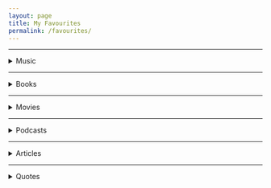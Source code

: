 ```yaml
---
layout: page
title: My Favourites
permalink: /favourites/
---
```


<hr>

<!-- Music -->
<div class="custom-details-card">
    <details>
    <summary> Music</summary>
    <!-- summary begin -->
    <div class="custom-images-style" >
        <div class="custom-overlay-container-blur">
            <a href="https://music.apple.com/us/album/blue-neighbourhood-deluxe/1389111732" ><img src="https://is1-ssl.mzstatic.com/image/thumb/Music124/v4/c5/3f/9d/c53f9d75-5755-77c1-7a1e-06d5da00c999/16UMGIM53730.rgb.jpg/600x600bb.webp" alt="Blue Neighbourhood | Troye Sivan | Pop · 2015"></a>
            <p class="custom-overlay-text">
            <b class="custom-bold">Blue Neighbourhood</b>
            <br>Troye Sivan<br>
            <i style="font-size:14px;">Pop · 2015</i></p>
        </div>
        <div class="custom-overlay-container-blur">
            <a href="https://music.apple.com/us/album/kamikaze/1434770366" ><img  src="https://is4-ssl.mzstatic.com/image/thumb/Music115/v4/58/f8/88/58f88801-2fc9-4600-a07f-425bb94315c8/00602577046223.rgb.jpg/300x300bb.webp" alt="Kamikaze | Eminem | Hip-Hop/Rap · 2018" ></a>
            <p class="custom-overlay-text">
            <b class="custom-bold">Kamikaze</b>
            <br>Eminem<br>
            <i style="font-size:14px;">Hip-Hop/Rap · 2018</i></p>
        </div>
        <div class="custom-overlay-container-blur">
            <a href="https://music.apple.com/us/album/i-dont-care/1464549183?i=1464549844" ><img src="https://is1-ssl.mzstatic.com/image/thumb/Music123/v4/ba/e2/2a/bae22a5e-c878-da64-0ecc-4a3584a1a139/190295411411.jpg/300x300bb.webp" alt="No.6 Collaborations Project | Ed Sheeran | Pop · 2019"></a>
            <p class="custom-overlay-text">
            <b class="custom-bold">No.6 Collaborations Project</b>
            <br>Ed Sheeran<br>
            <i style="font-size:14px;">Pop · 2019</i></p>
        </div>
        <div class="custom-overlay-container-blur">
            <a href="https://music.apple.com/us/album/the-20-20-experience-deluxe-version/1441493446" ><img src="https://is3-ssl.mzstatic.com/image/thumb/Music124/v4/5b/3b/db/5b3bdb72-9ace-82ed-ad25-37a021448ad2/886443854406.jpg/300x300bb.webp" alt="The 20/20 Experience | Justin Timberlake | Pop · 2019"></a>
            <p class="custom-overlay-text">
            <b class="custom-bold">The 20/20 Experience</b>
            <br>Justin Timberlake<br>
            <i style="font-size:14px;">Pop · 2019</i></p>
        </div>
        <div class="custom-overlay-container-blur">
            <a href="https://music.apple.com/us/album/burden/1548568952" ><img src="https://is2-ssl.mzstatic.com/image/thumb/Music124/v4/06/fa/1b/06fa1b0c-4b34-88ef-f383-b2a330d3f877/194690416361_cover.jpg/300x300bb.webp" alt="BURDEN | BONES | Hip-Hop/Rap · 2021"></a>
            <p class="custom-overlay-text">
            <b class="custom-bold">BURDEN</b>
            <br>BONES<br>
            <i style="font-size:14px;">Hip-Hop/Rap · 2021</i></p>
        </div>
        <div class="custom-overlay-container-blur">
            <a href="https://music.apple.com/us/album/all-eyez-on-me-remastered/6917199" ><img src="https://is1-ssl.mzstatic.com/image/thumb/Music125/v4/0c/3f/02/0c3f026d-72c8-953b-6f34-9566e45861fa/dj.lbjggise.jpg/600x600bb.webp" alt="All Eyez On Me | 2Pac | Hip-Hop/Rap · 1996"></a>
            <p class="custom-overlay-text">
            <b class="custom-bold">All Eyez On Me</b>
            <br>2Pac<br>
            <i style="font-size:14px;">Hip-Hop/Rap · 1996</i></p>
        </div>
        <div class="custom-overlay-container-blur">
            <a href="https://music.apple.com/us/album/dopamine/1440848871" ><img src="https://is4-ssl.mzstatic.com/image/thumb/Music125/v4/8b/81/d9/8b81d989-a31d-1ca7-1832-6052646bbfdc/00602547527653.rgb.jpg/600x600bb.webp" alt="Dopamine | BØRNS | Alternative · 2015"></a>
            <p class="custom-overlay-text">
            <b class="custom-bold">Dopamine</b>
            <br>BØRNS<br>
            <i style="font-size:14px;">Alternative · 2015</i></p>
        </div>
        <div class="custom-overlay-container-blur">
            <a href="https://music.apple.com/us/album/live-at-the-royal-albert-hall-ultra-hd-version/1545140321" ><img src="https://is1-ssl.mzstatic.com/image/thumb/Music114/v4/c2/5b/90/c25b9028-e639-669c-beb1-583b5b960009/886448988694.jpg/300x300bb.webp" alt="Live at the Royal Albert Hall | Bring Me The Horizon | Rock · 2020"></a>
            <p class="custom-overlay-text">
            <b class="custom-bold">Live at the Royal Albert Hall </b>
            <br>Bring Me The Horizon<br>
            <i style="font-size:14px;">Rock · 2020</i></p>
        </div>
        <div class="custom-overlay-container-blur">
            <a href="https://music.apple.com/us/album/tha-carter-iv-deluxe-edition/1440669184" ><img src="https://is2-ssl.mzstatic.com/image/thumb/Music115/v4/77/79/d9/7779d944-de6f-4dc3-b546-7fb482b1a6cd/11UMGIM26382.rgb.jpg/600x600bb.webp" alt="Tha Carter IV | Lil Wayne | Hip-Hop/Rap · 2020"></a>
            <p class="custom-overlay-text">
            <b class="custom-bold">Tha Carter IV</b>
            <br>Lil Wayne<br>
            <i style="font-size:14px;"></i>Hip-Hop/Rap · 2020</p>
        </div>
        <div class="custom-overlay-container-blur">
            <a href="https://music.apple.com/us/album/the-infamous/255342338" ><img src="https://is2-ssl.mzstatic.com/image/thumb/Music125/v4/b0/2f/97/b02f976b-be3c-8f63-491e-f6503aacde02/078636648026.jpg/600x600bb.webp" alt="The Infamous | Mobb Deep | Hip-Hop/Rap · 1995"></a>
            <p class="custom-overlay-text">
            <b class="custom-bold">The Infamous</b>
            <br>Mobb Deep<br>
            <i style="font-size:14px;">Hip-Hop/Rap · 1995</i></p>
        </div>
        <div class="custom-overlay-container-blur">
            <a href="https://music.apple.com/us/album/truth-is-a-beautiful-thing-deluxe/1217577315" ><img src="https://is4-ssl.mzstatic.com/image/thumb/Music122/v4/f2/c0/d1/f2c0d14b-c685-4c0b-233e-c0049e9d6b74/886446431284.jpg/600x600bb.webp" alt="Truth Is a Beautiful Thing | London Grammar | Alternative · 2017"></a>
            <p class="custom-overlay-text">
            <b class="custom-bold">Truth Is a Beautiful Thing</b>
            <br>London Grammar<br>
            <i style="font-size:14px;">Alternative · 2017</i></p>
        </div>
        <div class="custom-overlay-container-blur">
            <a href="https://music.apple.com/us/album/88glam2-5/1457994472" ><img src="https://is1-ssl.mzstatic.com/image/thumb/Music113/v4/2f/86/9c/2f869c52-c905-a5db-81d1-87dd091c3d15/00602577645457.rgb.jpg/600x600bb.webp" alt="88GLAM2.5 | 88GLAM | Hip-Hop/Rap · 2019"></a>
            <p class="custom-overlay-text">
            <b class="custom-bold">88GLAM2.5</b>
            <br>88GLAM<br>
            <i style="font-size:14px;">Hip-Hop/Rap · 2019</i></p>
        </div>
        <div class="custom-overlay-container-blur">
            <a href="https://music.apple.com/us/album/beauty-behind-the-madness/1440826239" ><img src="https://is2-ssl.mzstatic.com/image/thumb/Music124/v4/40/cd/1a/40cd1a65-7948-eb96-74c6-1c4b3497456c/15UMGIM36513.rgb.jpg/600x600bb.webp" alt="Beauty Behind the Madness | The Weeknd | R&B/Soul · 2015"></a>
            <p class="custom-overlay-text">
            <b class="custom-bold">Beauty Behind the Madness</b>
            <br>The Weeknd<br>
            <i style="font-size:14px;">R&B/Soul · 2015</i></p>
        </div>
        <div class="custom-overlay-container-blur">
            <a href="https://music.apple.com/us/album/stop-staring-at-the-shadows/1551171660" ><img src="https://is5-ssl.mzstatic.com/image/thumb/Music115/v4/08/0d/f3/080df3a3-750c-a733-c384-51e5c04e1796/195497822546.jpg/300x300bb-60.jpg" alt="Stop Staring at the Shadows | $uicideboy$ | Hip-Hop/Rap · 2020"></a>
            <p class="custom-overlay-text">
            <b class="custom-bold">Stop Staring at the Shadows</b>
            <br>$uicideboy$<br>
            <i style="font-size:14px;">Hip-Hop/Rap · 2020</i></p>
        </div>
        <div class="custom-overlay-container-blur">
            <a href="https://music.apple.com/us/album/blurryface/974485462" ><img src="https://is3-ssl.mzstatic.com/image/thumb/Music115/v4/f8/2d/fb/f82dfb61-b107-297a-d395-5511ebdd277c/dj.hrcgnvji.jpg/600x600bb.webp" alt="Blurryface | twenty one pilots | Rock · 2015"></a>
            <p class="custom-overlay-text">
            <b class="custom-bold">Blurryface</b>
            <br>twenty one pilots<br>
            <i style="font-size:14px;">Rock · 2015</i></p>
        </div>
        <div class="custom-overlay-container-blur">
            <a href="https://music.apple.com/us/album/1000-forms-of-fear-deluxe-version/989874359" ><img src="https://is5-ssl.mzstatic.com/image/thumb/Music115/v4/ea/43/4c/ea434c88-8479-304c-6f89-8cd93a5b9b61/886445231311.jpg/600x600bb.webp" alt="1000 Forms Of Fear | Sia | Pop · 2014"></a>
            <p class="custom-overlay-text">
            <b class="custom-bold">1000 Forms Of Fear</b>
            <br>Sia<br>
            <i style="font-size:14px;">Pop · 2014</i></p>
        </div>
        <!-- <div class="custom-overlay-container-blur">
            <a href="" ><img src="" alt="||·"></a>
            <p class="custom-overlay-text">
            <b class="custom-bold"></b>
            <br><br>
            <i style="font-size:14px;"></i></p>
        </div> -->
    </div>
    <!-- summary end -->
    </details>
</div>

<hr>

<!-- Books -->
<div class="custom-details-card">
    <details>
    <summary> Books</summary>
    <!-- summary begin -->
    <div class="custom-images-style">
        <div class="custom-overlay-container">
        <a href="https://www.jordanbpeterson.com/beyond-order/" class="no-underline"><img src="https://m.media-amazon.com/images/I/71xLmdLOQ0L.jpg" alt="Beyond Order: 12 More Rules for Life" loading="lazy" width="165" style="height:250px;" ></a>
        </div>
        <div class="custom-overlay-container">
		<a href="https://www.jordanbpeterson.com/12-rules-for-life/" class="no-underline"><img src="https://m.media-amazon.com/images/I/41LtJtWn9OL.jpg" alt="12 Rules for Life: An Antidote to Chaos" loading="lazy" width="165" style="height:250px;" ></a>
		</div>
        <div class="custom-overlay-container">
		<a href="https://www.goodreads.com/series/41526-the-wheel-of-time/" class="no-underline"><img src="https://m.media-amazon.com/images/I/51xSFlj0zKL.jpg" alt="The Wheel of Time Series" loading="lazy" width="165" style="height:250px;" ></a>
		</div>
        <div class="custom-overlay-container">
		<a href="https://www.goodreads.com/book/show/662.Atlas_Shrugged" class="no-underline"><img src="https://images-na.ssl-images-amazon.com/images/I/612URtxh-qL.jpg" alt="Atlas Shrugged" loading="lazy" width="165" style="height:250px;" ></a>
		</div>
        <div class="custom-overlay-container">
		<a href="https://www.ynharari.com/book/sapiens-2/" class="no-underline"><img src="https://images-na.ssl-images-amazon.com/images/I/41+lolL22gL.jpg" alt="Sapiens: A Brief History of Humankind" loading="lazy" width="165" style="height:250px;" ></a>
		</div>
        <div class="custom-overlay-container">
		<a href="https://www.goodreads.com/book/show/12158480-why-nations-fail" class="no-underline"><img src="https://images-na.ssl-images-amazon.com/images/I/A1qhBebbu6L.jpg" alt="Why Nations Fail: The Origins of Power, Prosperity, and Poverty" loading="lazy" width="165" style="height:250px;" ></a>
		</div>
        <div class="custom-overlay-container">
		<a href="https://www.basicbooks.com/titles/thomas-sowell/knowledge-and-decisions/9780465037384/" class="no-underline"><img src="https://www.basicbooks.com/wp-content/uploads/2017/06/9780465037384.jpg?fit=446%2C675" alt="Knowledge And Decisions" loading="lazy" width="165" style="height:250px;" ></a>
		</div>
        <div class="custom-overlay-container">
		<a href="https://www.goodreads.com/book/show/36064445-skin-in-the-game" class="no-underline"><img src="https://images-na.ssl-images-amazon.com/images/I/71dlDoPPyyL.jpg" alt="Skin in the Game: The Hidden Asymmetries in Daily Life" loading="lazy" width="165" style="height:250px;" ></a>
		</div>
        <div class="custom-overlay-container">
		<a href="https://www.goodreads.com/series/43493-malazan-book-of-the-fallen" class="no-underline"><img src="https://m.media-amazon.com/images/I/51fEdoux39L.jpg" alt="Malazan: Book Of The Fallen" loading="lazy" width="165" style="height:250px;" ></a>
		</div>
        <!-- <div class="custom-overlay-container">
		<a href="" class="no-underline"><img src="" alt="" loading="lazy" width="165" style="height:250px;" ></a>
		</div> -->
    </div>
    <!--  -->
    <!-- summary end -->
    </details>
</div>

<hr>

<!-- Movies -->
<div class="custom-details-card">
    <details>
    <summary> Movies</summary>
    <!-- summary begin -->
    <div class="custom-images-style">
        <div class="custom-overlay-container">
		<a href="https://www.imdb.com/title/tt2713180/" class="no-underline"><img src="https://m.media-amazon.com/images/M/MV5BMjA4MDU0NTUyN15BMl5BanBnXkFtZTgwMzQxMzY4MjE@._V1_.jpg" title="Fury (2014)" loading="lazy" width="200" style="height:300px;" ></a>
		</div>
        <div class="custom-overlay-container">
		<a href="https://www.imdb.com/title/tt1611224/" class="no-underline"><img src="https://m.media-amazon.com/images/M/MV5BNjY2Mzc0MDA4NV5BMl5BanBnXkFtZTcwOTg5OTcxNw@@._V1_.jpg" title="Abraham Lincoln: Vampire Hunter (2012)" loading="lazy" width="200" style="height:300px;" ></a>
		</div>
        <div class="custom-overlay-container">
		<a href="https://www.imdb.com/title/tt5580390/" class="no-underline"><img src="https://m.media-amazon.com/images/M/MV5BNGNiNWQ5M2MtNGI0OC00MDA2LWI5NzEtMmZiYjVjMDEyOWYzXkEyXkFqcGdeQXVyMjM4NTM5NDY@._V1_.jpg" title="The Shape of Water (2017)" loading="lazy" width="200" style="height:300px;" ></a>
		</div>
        <div class="custom-overlay-container">
		<a href="https://www.imdb.com/title/tt2267998/" class="no-underline"><img src="https://m.media-amazon.com/images/M/MV5BMTk0MDQ3MzAzOV5BMl5BanBnXkFtZTgwNzU1NzE3MjE@._V1_.jpg" title="Gone Girl (2014)" loading="lazy" width="200" style="height:300px;" ></a>
		</div>
        <div class="custom-overlay-container">
		<a href="https://www.imdb.com/title/tt1371111/" class="no-underline"><img src="https://m.media-amazon.com/images/M/MV5BMTczMTgxMjc4NF5BMl5BanBnXkFtZTcwNjM5MTA2OA@@._V1_.jpg" title="Cloud Atlas (2012)" loading="lazy" width="200" style="height:300px;" ></a>
		</div>
        <div class="custom-overlay-container">
		<a href="https://www.imdb.com/title/tt0119488/" class="no-underline"><img src="https://m.media-amazon.com/images/M/MV5BMDQ2YzEyZGItYWRhOS00MjBmLTkzMDUtMTdjYzkyMmQxZTJlXkEyXkFqcGdeQXVyNjU0OTQ0OTY@._V1_UY1200_CR94,0,630,1200_AL_.jpg" title="L.A. Confidential (1997)" loading="lazy" width="200" style="height:300px;" ></a>
		</div>
        <div class="custom-overlay-container">
		<a href="https://www.imdb.com/title/tt0396171/" class="no-underline"><img src="https://m.media-amazon.com/images/M/MV5BMTg2Mzk2NjkzNl5BMl5BanBnXkFtZTYwMzIzOTc2._V1_.jpg" title="Perfume: The Story of a Murderer (2006)" loading="lazy" width="200" style="height:300px;" ></a>
		</div>
        <div class="custom-overlay-container">
		<a href="https://www.imdb.com/title/tt2397535/" class="no-underline"><img src="https://m.media-amazon.com/images/M/MV5BMTAzODc3NjU1NzNeQTJeQWpwZ15BbWU4MDk5NTQ4NTMx._V1_UY1200_CR91,0,630,1200_AL_.jpg" title="Predestination (2014)" loading="lazy" width="200" style="height:300px;" ></a>
		</div>
        <div class="custom-overlay-container">
		<a href="https://www.imdb.com/title/tt4302938/" class="no-underline"><img src="https://m.media-amazon.com/images/M/MV5BMTkzNzIyNzc5MF5BMl5BanBnXkFtZTgwNTcxMDQ4NzE@._V1_.jpg" title="Kubo and the Two Strings (2016)" loading="lazy" width="200" style="height:300px;" ></a>
		</div>
        <div class="custom-overlay-container">
		<a href="https://www.imdb.com/title/tt0364569/" class="no-underline"><img src="https://m.media-amazon.com/images/M/MV5BMTI3NTQyMzU5M15BMl5BanBnXkFtZTcwMTM2MjgyMQ@@._V1_UY1200_CR90,0,630,1200_AL_.jpg" title="Oldboy (2003)" loading="lazy" width="200" style="height:300px;" ></a>
		</div>
        <div class="custom-overlay-container">
		<a href="https://www.imdb.com/title/tt8946378/" class="no-underline"><img src="https://m.media-amazon.com/images/M/MV5BMGUwZjliMTAtNzAxZi00MWNiLWE2NzgtZGUxMGQxZjhhNDRiXkEyXkFqcGdeQXVyNjU1NzU3MzE@._V1_.jpg" title="Knives Out (2019)" loading="lazy" width="200" style="height:300px;" ></a>
		</div>
        <div class="custom-overlay-container">
		<a href="https://www.imdb.com/title/tt0482571/" class="no-underline"><img src="https://m.media-amazon.com/images/M/MV5BMjA4NDI0MTIxNF5BMl5BanBnXkFtZTYwNTM0MzY2._V1_.jpg" title="The Prestige (2006)" loading="lazy" width="200" style="height:300px;" ></a>
		</div>
        <!-- <div class="custom-overlay-container">
		<a href="" class="no-underline"><img src="" title="" loading="lazy" width="200" style="height:300px;" ></a>
		</div> -->
    </div>
    <!--  -->
    <!-- summary end -->
    </details>
</div>

<hr>

<!-- Podcasts -->
<div class="custom-details-card">
    <details>
    <summary> Podcasts</summary>
    <!-- summary begin -->
    <div class="custom-images-style" >
        <div class="custom-overlay-container-blur">
            <a href="https://www.reflectinghistory.com/" ><img src="https://m.media-amazon.com/images/I/51HXYMd5P4L._SL500_.jpg" alt="Reflecting History | Reflecting History"></a>
            <p class="custom-overlay-text">
            <b class="custom-bold">Reflecting History</b>
            <br><br>
            <i style="font-size:14px;">Reflecting History</i></p>
        </div>
        <div class="custom-overlay-container-blur">
            <a href="https://samharris.org/podcast/making-sense-episodes/" ><img src="https://thepodcastplayground.com/wp-content/uploads/Making-Sense-with-Sam-Harris-Podcast-Playground--500x500.jpg" alt="Making Sense with Sam Harris | Sam Harris"></a>
            <p class="custom-overlay-text">
            <b class="custom-bold">Making Sense with Sam Harris</b>
            <br><br>
            <i style="font-size:14px;">Sam Harris</i></p>
        </div>
        <div class="custom-overlay-container-blur">
            <a href="https://www.jordanbpeterson.com/podcast/" ><img src="https://i.scdn.co/image/ab6765630000ba8a836f01155730dc56f21b4e42" alt="The Jordan B. Peterson Podcast | Dr. Jordan B. Peterson"></a>
            <p class="custom-overlay-text">
            <b class="custom-bold">The Jordan B. Peterson Podcast</b>
            <br><br>
            <i style="font-size:14px;">Dr. Jordan B. Peterson</i></p>
        </div>
        <div class="custom-overlay-container-blur">
            <a href="https://www.epsilontheory.com/podcasts/" ><img src="https://production.listennotes.com/podcasts/epsilon-theory-podcast-salient-426142-DMUAjwlG1yR.1399x1399.jpg" alt="Epsilon Theory Podcast | Ben Hunt"></a>
            <p class="custom-overlay-text">
            <b class="custom-bold">Epsilon Theory Podcast</b>
            <br><br>
            <i style="font-size:14px;">Ben Hunt</i></p>
        </div>
        <div class="custom-overlay-container-blur">
            <a href="https://nav.al/" ><img src="https://is3-ssl.mzstatic.com/image/thumb/Podcasts123/v4/f5/fe/32/f5fe32e7-e38e-10c3-407f-a7abb4ce1fec/mza_3750381165976515065.jpg/1200x1200bb.jpg" alt="Naval | Naval Ravikant"></a>
            <p class="custom-overlay-text">
            <b class="custom-bold">Naval</b>
            <br><br>
            <i style="font-size:14px;">Naval Ravikant</i></p>
        </div>
        <!-- <div class="custom-overlay-container-blur">
            <a href="" ><img src="" alt=" | "></a>
            <p class="custom-overlay-text">
            <b class="custom-bold"></b>
            <br><br>
            <i style="font-size:14px;"></i></p>
        </div> -->
    </div>
    <!-- summary end -->
    </details>
</div>

<hr>

<!-- Articles -->
<div class="custom-details-card">
    <details>
    <summary> Articles</summary>
    <!-- summary begin -->
    <div class="custom-articles-style">
        <div>
            <p class="custom-articles-style cas-red">
            <a href="https://www.profgalloway.com/the-great-grift/" >
            Professor Scott Galloway - <b>The Great Grift</b>
        </a></p></div>
        <div>
            <p class="custom-articles-style cas-blue">
            <a href="https://www.bloomberg.com/graphics/2015-paul-ford-what-is-code/" >
            Paul Ford - <b>What Is Code? If You Don't Know, You Need to Read This</b>
        </a></p></div>
        <div>
            <p class="custom-articles-style cas-green">
            <a href="https://thelastpsychiatrist.com/2012/10/whos_afraid_of_lil_wayne.html" >
            The Last Psychiatrist - <b>Who's Afraid Of Lil Wayne?</b>
        </a></p></div>
        <div>
            <p class="custom-articles-style cas-red">
            <a href="https://www.profgalloway.com/the-algebra-of-wealth" >
            Scott Galloway - <b>The Algebra of Wealth</b>
        </a></p></div>
        <div>
            <p class="custom-articles-style cas-blue">
            <a href="https://www.nasa.gov/mission_pages/station/expeditions/expedition30/tryanny.html" >
            NASA - <b>The Tyranny of the Rocket Equation</b>
        </a></p></div>
        <div>
            <p class="custom-articles-style cas-green">
            <a href="https://gizmodo.com/read-ken-lius-amazing-story-that-swept-the-hugo-nebula-5958919" >
            Ken Liu - <b>Paper Menagerie</b>
        </a></p></div>
        <div>
            <p class="custom-articles-style cas-red">
            <a href="https://fs.blog/2014/05/hunter-s-thompson-to-hume-logan/" >
            Hunter S. Thompson - <b>Letter on Finding Your Purpose and Living a Meaningful Life</b>
        </a></p></div>
        <div>
            <p class="custom-articles-style cas-blue">
            <a href="https://andersen.sdu.dk/vaerk/hersholt/TheEmperorsNewClothes_e.html" >
            Hans Christian Andersen - <b>Kejserens Nye Klæder (The Emperor's New Clothes)</b>
        </a></p></div>
        <div>
            <p class="custom-articles-style cas-green">
            <a href="https://fs.blog/2012/04/david-foster-wallace-this-is-water/" >
            David Foster Wallace - <b>This is Water</b>
        </a></p></div>
        <div>
            <p class="custom-articles-style cas-red">
            <a href="https://bbs.pku.edu.cn/attach/80/a2/80a255d7a8fc70db/Ted_Chiang.pdf" >
            Ted Chiang - <b>The Merchant and the Alchemist's Gate</b>
        </a></p></div>
        <div>
            <p class="custom-articles-style cas-blue">
            <a href="http://www.paulgraham.com/say.html" >
            Paul Graham - <b>What You Can't Say</b>
        </a></p></div>
        <!-- <div>
            <p class="custom-articles-style cas-???">
            <a href="" >
             - <b></b>
        </a></p></div> -->
    </div>
    <!-- summary end -->
    </details>
</div>

<hr>

<!-- Quotes -->
<div class="custom-details-card">
    <details>
    <summary> Quotes</summary>
    <!-- summary begin -->
    <div class="custom-quotes-style" >
        <div class="quotes-text">
            <p>“Once is happenstance. Twice is coincidence. Three times is enemy action.”</p>
            <p class="custom-q-bold">― Ian Fleming</p>
        </div>
        <div class="quotes-text">
            <p>“Tradition is a set of solutions for which we have forgotten the problems”</p>
            <p class="custom-q-bold">― Donald Kingsbury</p>
        </div>
        <div class="quotes-text">
            <p>“People fear death even more than pain. It's strange that they fear death. Life hurts a lot more than death. At the point of death, the pain is over. Yeah, I guess it is a friend.”</p>
            <p class="custom-q-bold">― Jim Morrison</p>
        </div>
        <div class="quotes-text">
            <p>“There is something profoundly cynical, my friends, in the notion of paradise after death. The lure is evasion. The promise is excusative. One need not accept responsibility for the world as it is, and by extension, one need do nothing about it. To strive for change, for true goodness in this mortal world, one must acknowledge and accept, within one's own soul, that this mortal reality has purpose in itself, that its greatest value is not for us, but for our children and their children. To view life as but a quick passage along a foul, tortured path - made foul and tortured by our own indifference - is to excuse all manner of misery and depravity, and to exact cruel punishment upon the innocent lives to come.<br><br>I defy this notion of paradise beyond the gates of bone. If the soul truly survives the passage, then it behooves us - each of us, my friends - to nurture a faith in similitude: what awaits us is a reflection of what we leave behind, and in the squandering of our mortal existence, we surrender the opportunity to learn the ways of goodness, the practice of sympathy, empathy, compassion and healing - all passed by in our rush to arrive at a place of glory and beauty, a place we did not earn, and most certainly do not deserve.”<br><br>The Apocryphal Teachings of Tanno Spiritwalker Kimloc; The Decade in Ehrlitan</p>
            <p class="custom-q-bold">― Steven Erikson, The Bonehunters</p>
        </div>
        <div class="quotes-text">
            <p>“If you're harmless, you're not virtuous. You're just harmless. You're like a rabbit. A rabbit isn't virtuous. It can't do anything but get eaten.<br>If you're a monster and you don't act monstrous, then you're virtuous. ”</p>
            <p class="custom-q-bold">― Jordan B. Peterson</p>
        </div>
        <div class="quotes-text">
            <p>“Pity those who want the perfect life! Break me, tear me apart, let me be beaten and altered by life, let my life be touched and touch in return for I will be Human, for there is no reason on earth to be scared of yourself.<br><br>Perfect is boring... let it be written in the sky, painted on buildings, read with your eyes, transcribed on your soul.”</p>
            <p class="custom-q-bold">― Unknown</p>
        </div>
        <div class="quotes-text">
            <p>“Just because fate has chosen something for you instead of you choosing it for yourself doesn’t mean it has to be bad. Even if it’s something you are sure you would never have chosen in a hundred years.”</p>
            <p class="custom-q-bold">― Robert Jordan, The Dragon Reborn</p>
        </div>
        <div class="quotes-text">
            <p>“The Wheel of Time turns, and ages come and pass, leaving memories that become legend. Legend fades to myth, and even myth is long forgotten when the Age that gave it birth comes again. In one Age, called the Third Age by some, an Age yet to come, an Age long past, a wind rose in the Mountains of Mist. The wind was not the beginning. There are neither beginnings nor endings to the turning of the Wheel of time. But it was a beginning.”</p>
            <p class="custom-q-bold">― Robert Jordan, The Eye of the World</p>
        </div>
        <div class="quotes-text">
            <p>“A young wolfhound must meet his first wolf someday, but if the wolf sees him as a puppy, if he acts the puppy, the wolf will surely kill him. The wolfhound must be a wolfhound in the wolf's eyes even more than in his own, if he is to survive.”</p>
            <p class="custom-q-bold">― Robert Jordan, The Great Hunt</p>
        </div>
        <div class="quotes-text">
            <p>“There are no atheists in foxholes. In the end, everyone prays.”</p>
            <p class="custom-q-bold">― Unknown</p>
        </div>
        <!-- <div class="quotes-text">
            <p>“”</p>
            <p class="custom-q-bold">― </p>
        </div> -->
    </div>
    <!-- summary end -->
    </details>
</div>

